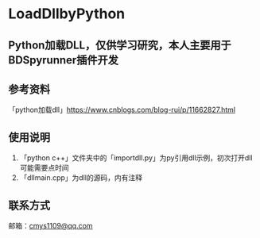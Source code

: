 # LoadDllbyPython

Python加载DLL，仅供学习研究，本人主要用于BDSpyrunner插件开发
----

## 参考资料
「python加载dll」https://www.cnblogs.com/blog-rui/p/11662827.html

## 使用说明
1. 「python c++」文件夹中的「importdll.py」为py引用dll示例，初次打开dll可能需要点时间
2. 「dllmain.cpp」为dll的源码，内有注释

## 联系方式
邮箱：cmys1109@qq.com
